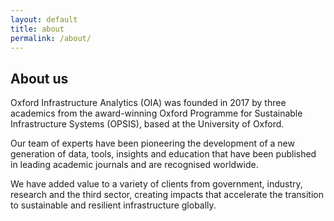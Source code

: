 ```yaml
---
layout: default
title: about
permalink: /about/
---
```


## About us

Oxford Infrastructure Analytics (OIA) was founded in 2017 by three academics
from the award-winning Oxford Programme for Sustainable Infrastructure
Systems (OPSIS), based at the University of Oxford.

Our team of experts have been pioneering the development of a new generation
of data, tools, insights and education that have been published in leading
academic journals and are recognised worldwide.

We have added value to a variety of clients from government, industry,
research and the third sector, creating impacts that accelerate the
transition to sustainable and resilient infrastructure globally. 


<!--
## Analytical capabilities

Oxford Infrastructure Analytics has developed a unique set of capabilities for
geospatial analysis of the location, performance and vulnerability of
infrastructure networks.

We achieve this based on in-house and open source tools
and datasets which include:

- Exploiting heterogeneous datasets to construct infrastructure network models;
- Integration of hazard datasets, from natural hazards (including the effects of
  climate change) and security threats;
- Algorithms for analysing the criticality and propagation of infrastructure
  failures through networks;
- Evaluation of the business interruption from network failure, including
  transport rerouting and business downtime;
- Analysis of the wider economic impacts of infrastructure disruption;
- Prioritisation and sequencing of investments to enhance infrastructure network
  resilience.

## Experience and Impacts

Oxford Infrastructure Analytics and its staff have coordinated and contributed
towards a variety of complex studies in various countries and contexts globally.

Our team has been responsible for:

- national-scale climate-change infrastructure risk assessment for China;
- a national-model of interdependent infrastructure in New Zealand for disaster preparedness and proactive resilience building;
- modelling to help prioritize infrastructure adaptation decisions in the coastal zone in Bangladesh;
- infrastructure risk and resilience assessment for the occupied Palestinian
  territories;
- national infrastructure assessment and climate risk assessment for the
  Government of Curaçao and UNOPS;
- flood risk analysis for the United Republic of Tanzania, providing a detailed
  understanding of flood risks to the national multi-modal transport network at
  present and the future

## Our Clients

We work with a variety of clients from government, industry, research and the
third sector. So far, our clients include the Corridors for Growth Multi-donor
Trust Fund, the World Bank, UNOPS, UK Aid, and the UK Environment Agency.
-->
